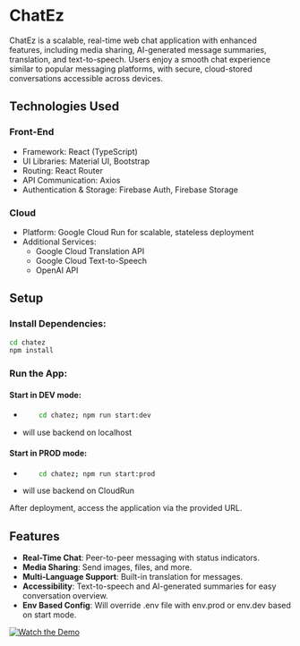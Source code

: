 # ChatEz

ChatEz is a scalable, real-time web chat application with enhanced features, including media sharing, AI-generated message summaries, translation, and text-to-speech. Users enjoy a smooth chat experience similar to popular messaging platforms, with secure, cloud-stored conversations accessible across devices.

## Technologies Used

### Front-End
* Framework: React (TypeScript)
* UI Libraries: Material UI, Bootstrap
* Routing: React Router
* API Communication: Axios
* Authentication & Storage: Firebase Auth, Firebase Storage

### Cloud
* Platform: Google Cloud Run for scalable, stateless deployment
* Additional Services:
  * Google Cloud Translation API
  * Google Cloud Text-to-Speech
  * OpenAI API

## Setup

### Install Dependencies:
```bash
cd chatez
npm install
```

### Run the App:
#### Start in DEV mode:
- ```bash
      cd chatez; npm run start:dev
  ```
 - will use backend on localhost
 
#### Start in PROD mode:
- ```bash
      cd chatez; npm run start:prod
  ```
- will use backend on CloudRun


After deployment, access the application via the provided URL.

## Features

* **Real-Time Chat**: Peer-to-peer messaging with status indicators.
* **Media Sharing**: Send images, files, and more.
* **Multi-Language Support**: Built-in translation for messages.
* **Accessibility**: Text-to-speech and AI-generated summaries for easy conversation overview.
* **Env Based Config**: Will override .env file with env.prod or env.dev based on start mode.

[![Watch the Demo](https://raw.githubusercontent.com/X2Abdul/ChatEz-Frontend/main/Demo_Thumbnail.png)](https://raw.githubusercontent.com/X2Abdul/ChatEz-Frontend/main/ChatEz_Demo.mov)

